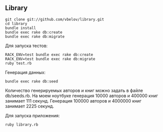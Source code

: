 ## Library

```
git clone git://github.com/vbelov/library.git
cd library
bundle install
bundle exec rake db:create
bundle exec rake db:migrate
```

Для запуска тестов:

```
RACK_ENV=test bundle exec rake db:create
RACK_ENV=test bundle exec rake db:migrate
ruby test.rb
```

Генерация данных:
```
bundle exec rake db:seed
```

Количество генерируемых авторов и книг можно задать в файле db/seeds.rb.
На моем ноутбуке генерация 10000 авторов и 400000 книг занимает 111 секунд. Генерация 100000 авторов и 4000000 книг
занимает 2225 cекунд.

Для запуска приложения:

```
ruby library.rb
```
